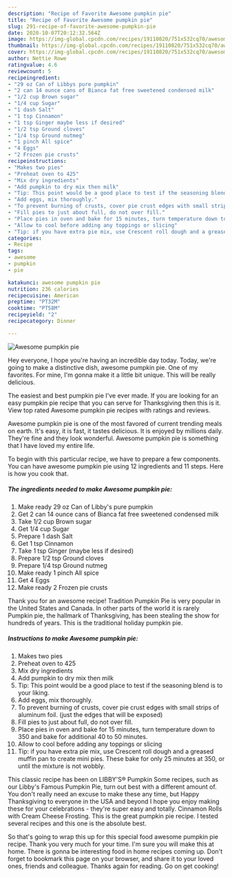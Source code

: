 ```yaml
---
description: "Recipe of Favorite Awesome pumpkin pie"
title: "Recipe of Favorite Awesome pumpkin pie"
slug: 291-recipe-of-favorite-awesome-pumpkin-pie
date: 2020-10-07T20:12:32.564Z
image: https://img-global.cpcdn.com/recipes/19110820/751x532cq70/awesome-pumpkin-pie-recipe-main-photo.jpg
thumbnail: https://img-global.cpcdn.com/recipes/19110820/751x532cq70/awesome-pumpkin-pie-recipe-main-photo.jpg
cover: https://img-global.cpcdn.com/recipes/19110820/751x532cq70/awesome-pumpkin-pie-recipe-main-photo.jpg
author: Nettie Rowe
ratingvalue: 4.6
reviewcount: 5
recipeingredient:
- "29 oz Can of Libbys pure pumpkin"
- "2 can 14 ounce cans of Bianca fat free sweetened condensed milk"
- "1/2 cup Brown sugar"
- "1/4 cup Sugar"
- "1 dash Salt"
- "1 tsp Cinnamon"
- "1 tsp Ginger maybe less if desired"
- "1/2 tsp Ground cloves"
- "1/4 tsp Ground nutmeg"
- "1 pinch All spice"
- "4 Eggs"
- "2 Frozen pie crusts"
recipeinstructions:
- "Makes two pies"
- "Preheat oven to 425"
- "Mix dry ingredients"
- "Add pumpkin to dry mix then milk"
- "Tip: This point would be a good place to test if the seasoning blend is to your liking."
- "Add eggs, mix thoroughly."
- "To prevent burning of crusts, cover pie crust edges with small strips of aluminum foil. (just the edges that will be exposed)"
- "Fill pies to just about full, do not over fill."
- "Place pies in oven and bake for 15 minutes, turn temperature down to 350 and bake for additional 40 to 50 minutes."
- "Allow to cool before adding any toppings or slicing"
- "Tip: if you have extra pie mix, use Crescent roll dough and a greased muffin pan to create mini pies. These bake for only 25 minutes at 350, or until the mixture is not wobbly."
categories:
- Recipe
tags:
- awesome
- pumpkin
- pie

katakunci: awesome pumpkin pie 
nutrition: 236 calories
recipecuisine: American
preptime: "PT32M"
cooktime: "PT58M"
recipeyield: "2"
recipecategory: Dinner

---
```



![Awesome pumpkin pie](https://img-global.cpcdn.com/recipes/19110820/751x532cq70/awesome-pumpkin-pie-recipe-main-photo.jpg)

Hey everyone, I hope you're having an incredible day today. Today, we're going to make a distinctive dish, awesome pumpkin pie. One of my favorites. For mine, I'm gonna make it a little bit unique. This will be really delicious.

The easiest and best pumpkin pie I&#39;ve ever made. If you are looking for an easy pumpkin pie recipe that you can serve for Thanksgiving then this is it. View top rated Awesome pumpkin pie recipes with ratings and reviews.

Awesome pumpkin pie is one of the most favored of current trending meals on earth. It's easy, it is fast, it tastes delicious. It is enjoyed by millions daily. They're fine and they look wonderful. Awesome pumpkin pie is something that I have loved my entire life.


To begin with this particular recipe, we have to prepare a few components. You can have awesome pumpkin pie using 12 ingredients and 11 steps. Here is how you cook that.

<!--inarticleads1-->

##### The ingredients needed to make Awesome pumpkin pie:

1. Make ready 29 oz Can of Libby&#39;s pure pumpkin
1. Get 2 can 14 ounce cans of Bianca fat free sweetened condensed milk
1. Take 1/2 cup Brown sugar
1. Get 1/4 cup Sugar
1. Prepare 1 dash Salt
1. Get 1 tsp Cinnamon
1. Take 1 tsp Ginger (maybe less if desired)
1. Prepare 1/2 tsp Ground cloves
1. Prepare 1/4 tsp Ground nutmeg
1. Make ready 1 pinch All spice
1. Get 4 Eggs
1. Make ready 2 Frozen pie crusts


Thank you for an awesome recipe! Tradition Pumpkin Pie is very popular in the United States and Canada. In other parts of the world it is rarely Pumpkin pie, the hallmark of Thanksgiving, has been stealing the show for hundreds of years. This is the traditional holiday pumpkin pie. 

<!--inarticleads2-->

##### Instructions to make Awesome pumpkin pie:

1. Makes two pies
1. Preheat oven to 425
1. Mix dry ingredients
1. Add pumpkin to dry mix then milk
1. Tip: This point would be a good place to test if the seasoning blend is to your liking.
1. Add eggs, mix thoroughly.
1. To prevent burning of crusts, cover pie crust edges with small strips of aluminum foil. (just the edges that will be exposed)
1. Fill pies to just about full, do not over fill.
1. Place pies in oven and bake for 15 minutes, turn temperature down to 350 and bake for additional 40 to 50 minutes.
1. Allow to cool before adding any toppings or slicing
1. Tip: if you have extra pie mix, use Crescent roll dough and a greased muffin pan to create mini pies. These bake for only 25 minutes at 350, or until the mixture is not wobbly.


This classic recipe has been on LIBBY&#39;S® Pumpkin Some recipes, such as our Libby&#39;s Famous Pumpkin Pie, turn out best with a different amount of. You don&#39;t really need an excuse to make these any time, but Happy Thanksgiving to everyone in the USA and beyond I hope you enjoy making these for your celebrations - they&#39;re super easy and totally. Cinnamon Rolls with Cream Cheese Frosting. This is the great pumpkin pie recipe. I tested several recipes and this one is the absolute best. 

So that's going to wrap this up for this special food awesome pumpkin pie recipe. Thank you very much for your time. I'm sure you will make this at home. There is gonna be interesting food in home recipes coming up. Don't forget to bookmark this page on your browser, and share it to your loved ones, friends and colleague. Thanks again for reading. Go on get cooking!
